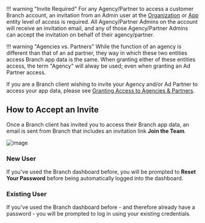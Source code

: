 !!! warning "Invite Required"
	For any Agency/Partner to access a customer Branch account, an invitation from an Admin user at the [Organization](/dashboard/organization-view/#adding-an-agency) or [App](/dashboard/app-view/#adding-an-agency) entity level of access is required. All Agency/Partner Admins on the account will receive an invitation email, and any of those Agency/Partner Admins can accept the invitation on behalf of their agency/partner.

!!! warning "Agencies vs. Partners"
	While the function of an agency is different than that of an ad partner, they way in which these two entities access Branch app data is the same.  When granting either of these entities access, the term "Agency" will alway be used; even when granting an Ad Partner access.

If you are a Branch client wishing to invite your Agency and/or Ad Partner to access your app data, please see [Granting Access to Agencies & Partners](/dashboard/granting-access-to-agencies-partners/).

## How to Accept an Invite

Once a Branch client has invited you to access their Branch app data, an email is sent from Branch that includes an invitation link **Join the Team**.

![image](/_assets/img/pages/dashboard/invite.png)

### New User

If you've used the Branch dashboard before, you will be prompted to <notranslate>**Reset Your Password**</notranslate> before being automatically logged into the dashboard.

### Existing User

If you've used the Branch dashboard before - and therefore already have a password - you will be prompted to log in using your existing credentials.
